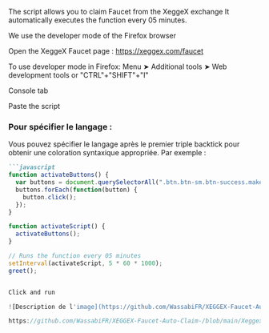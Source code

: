 The script allows you to claim Faucet from the XeggeX exchange
It automatically executes the function every 05 minutes.

We use the developer mode of the Firefox browser

Open the XeggeX Faucet page : https://xeggex.com/faucet

To use developer mode in Firefox: Menu ➤ Additional tools ➤ Web development tools
or "CTRL"+"SHIFT"+"I"

Console tab

Paste the script


### Pour spécifier le langage :
Vous pouvez spécifier le langage après le premier triple backtick pour obtenir une coloration syntaxique appropriée. Par exemple :
```markdown
```javascript
function activateButtons() {
  var buttons = document.querySelectorAll(".btn.btn-sm.btn-success.makeclaim");
  buttons.forEach(function(button) {
    button.click();
  });
}

function activateScript() {
  activateButtons();
}

// Runs the function every 05 minutes
setInterval(activateScript, 5 * 60 * 1000);
greet();


Click and run

![Description de l'image](https://github.com/WassabiFR/XEGGEX-Faucet-Auto-Claim-/blob/main/Xeggex-Claim.jpg)

https://github.com/WassabiFR/XEGGEX-Faucet-Auto-Claim-/blob/main/Xeggex-Claim.jpg
